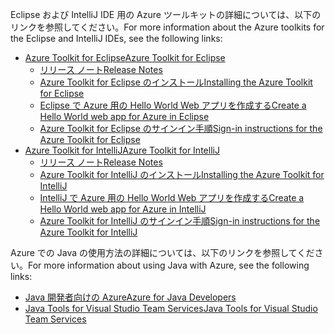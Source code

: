 <span data-ttu-id="7e510-101">Eclipse および IntelliJ IDE 用の Azure ツールキットの詳細については、以下のリンクを参照してください。</span><span class="sxs-lookup"><span data-stu-id="7e510-101">For more information about the Azure toolkits for the Eclipse and IntelliJ IDEs, see the following links:</span></span>

* [<span data-ttu-id="7e510-102">Azure Toolkit for Eclipse</span><span class="sxs-lookup"><span data-stu-id="7e510-102">Azure Toolkit for Eclipse</span></span>](../eclipse/azure-toolkit-for-eclipse.md) 
  * [<span data-ttu-id="7e510-103">リリース ノート</span><span class="sxs-lookup"><span data-stu-id="7e510-103">Release Notes</span></span>](https://github.com/Microsoft/azure-tools-for-java/releases) 
  * [<span data-ttu-id="7e510-104">Azure Toolkit for Eclipse のインストール</span><span class="sxs-lookup"><span data-stu-id="7e510-104">Installing the Azure Toolkit for Eclipse</span></span>](../eclipse/azure-toolkit-for-eclipse-installation.md) 
  * [<span data-ttu-id="7e510-105">Eclipse で Azure 用の Hello World Web アプリを作成する</span><span class="sxs-lookup"><span data-stu-id="7e510-105">Create a Hello World web app for Azure in Eclipse</span></span>](../eclipse/azure-toolkit-for-eclipse-create-hello-world-web-app.md) 
  * [<span data-ttu-id="7e510-106">Azure Toolkit for Eclipse のサインイン手順</span><span class="sxs-lookup"><span data-stu-id="7e510-106">Sign-in instructions for the Azure Toolkit for Eclipse</span></span>](../eclipse/azure-toolkit-for-eclipse-sign-in-instructions.md) 
* [<span data-ttu-id="7e510-107">Azure Toolkit for IntelliJ</span><span class="sxs-lookup"><span data-stu-id="7e510-107">Azure Toolkit for IntelliJ</span></span>](../intellij/azure-toolkit-for-intellij.md) 
  * [<span data-ttu-id="7e510-108">リリース ノート</span><span class="sxs-lookup"><span data-stu-id="7e510-108">Release Notes</span></span>](https://github.com/Microsoft/azure-tools-for-java/releases) 
  * [<span data-ttu-id="7e510-109">Azure Toolkit for IntelliJ のインストール</span><span class="sxs-lookup"><span data-stu-id="7e510-109">Installing the Azure Toolkit for IntelliJ</span></span>](../intellij/azure-toolkit-for-intellij-installation.md) 
  * [<span data-ttu-id="7e510-110">IntelliJ で Azure 用の Hello World Web アプリを作成する</span><span class="sxs-lookup"><span data-stu-id="7e510-110">Create a Hello World web app for Azure in IntelliJ</span></span>](../intellij/azure-toolkit-for-intellij-create-hello-world-web-app.md) 
  * [<span data-ttu-id="7e510-111">Azure Toolkit for IntelliJ のサインイン手順</span><span class="sxs-lookup"><span data-stu-id="7e510-111">Sign-in instructions for the Azure Toolkit for IntelliJ</span></span>](../intellij/azure-toolkit-for-intellij-sign-in-instructions.md) 

<span data-ttu-id="7e510-112">Azure での Java の使用方法の詳細については、以下のリンクを参照してください。</span><span class="sxs-lookup"><span data-stu-id="7e510-112">For more information about using Java with Azure, see the following links:</span></span> 

* [<span data-ttu-id="7e510-113">Java 開発者向けの Azure</span><span class="sxs-lookup"><span data-stu-id="7e510-113">Azure for Java Developers</span></span>](https://docs.microsoft.com/java/azure/) 
* [<span data-ttu-id="7e510-114">Java Tools for Visual Studio Team Services</span><span class="sxs-lookup"><span data-stu-id="7e510-114">Java Tools for Visual Studio Team Services</span></span>](https://java.visualstudio.com/) 
<!-- TODO: Add URLs for Java in VSCode here --> 
